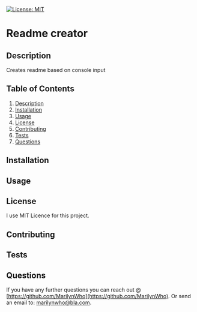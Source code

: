 [![License: MIT](https://img.shields.io/badge/License-MIT-yellow.svg)](https://opensource.org/licenses/MIT)

# Readme creator

## Description

Creates readme based on console input

## Table of Contents

1. [Description](#Description)
2. [Installation](#Installation)
3. [Usage](#Usage)
4. [License](#License)
5. [Contributing](#Contributing)
6. [Tests](#Tests)
7. [Questions](#Questions)

## Installation

## Usage

## License

I use MIT Licence for this project.

## Contributing

## Tests

## Questions

If you have any further questions you can reach out @ [https://github.com/MarilynWho](https://github.com/MarilynWho).
Or send an email to: marilynwho@bla.com.
